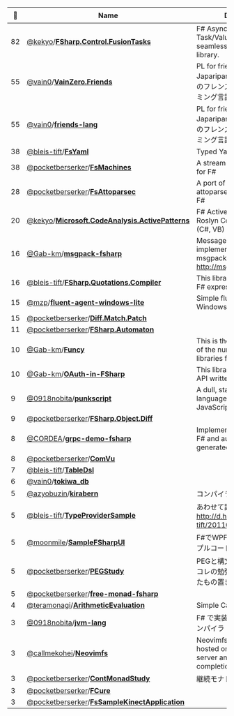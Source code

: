 |:star2: | Name | Description | 🌍|
|---|---|---|---|
|82|[@kekyo](https://github.com/kekyo)/[**FSharp.Control.FusionTasks**](https://github.com/kekyo/FSharp.Control.FusionTasks)|F# Async workflow <--> .NET Task/ValueTask easy seamless interoperability library.||
|55|[@vain0](https://github.com/vain0)/[**VainZero.Friends**](https://github.com/vain0/VainZero.Friends)|PL for friends in the Japaripark (ジャパリパークのフレンズのためのプログラミング言語)||
|55|[@vain0](https://github.com/vain0)/[**friends-lang**](https://github.com/vain0/friends-lang)|PL for friends in the Japaripark (ジャパリパークのフレンズのためのプログラミング言語)||
|38|[@bleis-tift](https://github.com/bleis-tift)/[**FsYaml**](https://github.com/bleis-tift/FsYaml)|Typed Yaml Library for F#|[:arrow_upper_right:](http://bleis-tift.github.com/FsYaml)|
|38|[@pocketberserker](https://github.com/pocketberserker)/[**FsMachines**](https://github.com/pocketberserker/FsMachines)|A stream processing library for F#||
|28|[@pocketberserker](https://github.com/pocketberserker)/[**FsAttoparsec**](https://github.com/pocketberserker/FsAttoparsec)|A port of Bryan O'Sullivan's attoparsec from Haskell to F#||
|20|[@kekyo](https://github.com/kekyo)/[**Microsoft.CodeAnalysis.ActivePatterns**](https://github.com/kekyo/Microsoft.CodeAnalysis.ActivePatterns)|F# Active pattern library for Roslyn Compiler Platform (C#, VB)||
|16|[@Gab-km](https://github.com/Gab-km)/[**msgpack-fsharp**](https://github.com/Gab-km/msgpack-fsharp)|MessagePack implementation for F# msgpack.org[F#] http://msgpack.org/||
|16|[@bleis-tift](https://github.com/bleis-tift)/[**FSharp.Quotations.Compiler**](https://github.com/bleis-tift/FSharp.Quotations.Compiler)|This library is a compiler for F# expression tree.|[:arrow_upper_right:](http://bleis-tift.github.io/FSharp.Quotations.Compiler)|
|15|[@mzp](https://github.com/mzp)/[**fluent-agent-windows-lite**](https://github.com/mzp/fluent-agent-windows-lite)|Simple fluent agent for Windows||
|15|[@pocketberserker](https://github.com/pocketberserker)/[**Diff.Match.Patch**](https://github.com/pocketberserker/Diff.Match.Patch)|||
|11|[@pocketberserker](https://github.com/pocketberserker)/[**FSharp.Automaton**](https://github.com/pocketberserker/FSharp.Automaton)|||
|10|[@Gab-km](https://github.com/Gab-km)/[**Funcy**](https://github.com/Gab-km/Funcy)|This is the insignificant one of the numberless functional libraries for C#/VB.|[:arrow_upper_right:](https://www.nuget.org/packages/Funcy/)|
|10|[@Gab-km](https://github.com/Gab-km)/[**OAuth-in-FSharp**](https://github.com/Gab-km/OAuth-in-FSharp)|This library offers the OAuth API written in F#.|[:arrow_upper_right:](http://twitter.com/gab_km)|
|9|[@0918nobita](https://github.com/0918nobita)/[**punkscript**](https://github.com/0918nobita/punkscript)|A dull, statically-typed language that compiles to JavaScript||
|9|[@pocketberserker](https://github.com/pocketberserker)/[**FSharp.Object.Diff**](https://github.com/pocketberserker/FSharp.Object.Diff)|||
|8|[@CORDEA](https://github.com/CORDEA)/[**grpc-demo-fsharp**](https://github.com/CORDEA/grpc-demo-fsharp)|Implementation of gRPC by F# and automatically generated C# code.||
|8|[@pocketberserker](https://github.com/pocketberserker)/[**ComVu**](https://github.com/pocketberserker/ComVu)|||
|7|[@bleis-tift](https://github.com/bleis-tift)/[**TableDsl**](https://github.com/bleis-tift/TableDsl)|||
|6|[@vain0](https://github.com/vain0)/[**tokiwa_db**](https://github.com/vain0/tokiwa_db)|||
|5|[@azyobuzin](https://github.com/azyobuzin)/[**kirabern**](https://github.com/azyobuzin/kirabern)|コンパイラつくるぞ！！！！||
|5|[@bleis-tift](https://github.com/bleis-tift)/[**TypeProviderSample**](https://github.com/bleis-tift/TypeProviderSample)|あわせて読んでほしい： http://d.hatena.ne.jp/bleis-tift/20110922/1316626354|[:arrow_upper_right:](http://d.hatena.ne.jp/bleis-tift/20110922/1316626354)|
|5|[@moonmile](https://github.com/moonmile)/[**SampleFSharpUI**](https://github.com/moonmile/SampleFSharpUI)|F#でWPF+MVVMをするサンプルコード||
|5|[@pocketberserker](https://github.com/pocketberserker)/[**PEGStudy**](https://github.com/pocketberserker/PEGStudy)|PEGと構文解析に関するアレコレの勉強会 Vol.1用に作ったもの置き場||
|5|[@pocketberserker](https://github.com/pocketberserker)/[**free-monad-fsharp**](https://github.com/pocketberserker/free-monad-fsharp)|||
|4|[@teramonagi](https://github.com/teramonagi)/[**ArithmeticEvaluation**](https://github.com/teramonagi/ArithmeticEvaluation)|Simple Calculator||
|3|[@0918nobita](https://github.com/0918nobita)/[**jvm-lang**](https://github.com/0918nobita/jvm-lang)|F# で実装する JVM 言語のコンパイラ||
|3|[@callmekohei](https://github.com/callmekohei)/[**Neovimfs**](https://github.com/callmekohei/Neovimfs)|Neovimfs is a web app hosted on local Suave server and it provides auto completion list for F# code.||
|3|[@pocketberserker](https://github.com/pocketberserker)/[**ContMonadStudy**](https://github.com/pocketberserker/ContMonadStudy)|継続モナド勉強用のなんとか||
|3|[@pocketberserker](https://github.com/pocketberserker)/[**FCure**](https://github.com/pocketberserker/FCure)|||
|3|[@pocketberserker](https://github.com/pocketberserker)/[**FsSampleKinectApplication**](https://github.com/pocketberserker/FsSampleKinectApplication)|||

